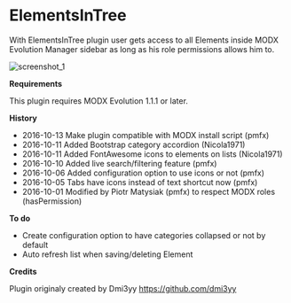 # ElementsInTree

With ElementsInTree plugin user gets access to all Elements inside MODX Evolution Manager sidebar as long as his role permissions allows him to.

![screenshot_1](https://cloud.githubusercontent.com/assets/10888055/19411050/280028e4-92fa-11e6-860e-4351447f7cb3.png)

**Requirements**

This plugin requires MODX Evolution 1.1.1 or later.

**History**

- 2016-10-13 Make plugin compatible with MODX install script (pmfx)
- 2016-10-11 Added Bootstrap category accordion (Nicola1971)
- 2016-10-11 Added FontAwesome icons to elements on lists (Nicola1971)
- 2016-10-10 Added live search/filtering feature (pmfx)
- 2016-10-06 Added configuration option to use icons or not (pmfx)
- 2016-10-05 Tabs have icons instead of text shortcut now (pmfx)
- 2016-10-01 Modified by Piotr Matysiak (pmfx) to respect MODX roles (hasPermission)

**To do**

- Create configuration option to have categories collapsed or not by default
- Auto refresh list when saving/deleting Element

**Credits**

Plugin originaly created by Dmi3yy https://github.com/dmi3yy
